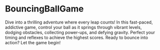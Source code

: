 # BouncingBallGame
 Dive into a thrilling adventure where every leap counts! In this fast-paced, addictive game, control your ball as it springs through vibrant levels, dodging obstacles, collecting power-ups, and defying gravity. Perfect your timing and reflexes to achieve the highest scores. Ready to bounce into action? Let the game begin! 

